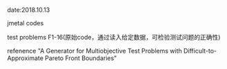 date:2018.10.13

jmetal codes

test problems F1-16(原始code，通过读入给定数据，可检验测试问题的正确性)

refenence "A Generator for Multiobjective Test Problems with Difficult-to-Approximate Pareto Front Boundaries"
